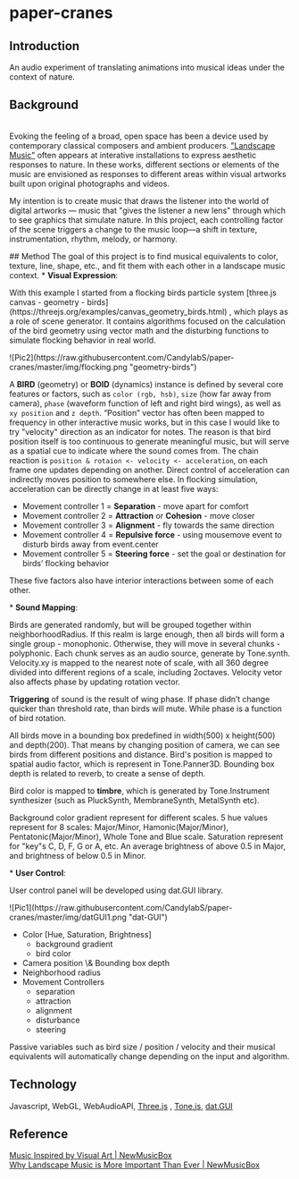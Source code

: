 # paper-cranes
## Introduction
An audio experiment of translating animations into musical ideas under the context of nature.
## Background
</br>Evoking the feeling of a broad, open space has been a device used by contemporary classical composers and ambient producers. ["Landscape Music"](http://landscapemusic.org/) often appears at interative installations to express aesthetic responses to nature. In these works, different sections or elements of the music are envisioned as responses to different areas within visual artworks built upon original photographs and videos.
<p>My intention is to create music that draws the listener into the world of digital artworks — music that "gives the listener a new lens" through which to see graphics that simulate nature. In this project, each controlling factor of the scene triggers a change to the music loop—a shift in texture, instrumentation, rhythm, melody, or harmony.</p>
## Method
The goal of this project is to find musical equivalents to color, texture, line, shape, etc., and fit them with each other in a landscape music context.
* <b>Visual Expression</b>:
<p>With this example I started from a flocking birds particle system  [three.js canvas - geometry - birds](https://threejs.org/examples/canvas_geometry_birds.html) , which plays as a role of scene generator. It contains algorithms focused on the calculation of the bird geometry using vector math and the disturbing functions to simulate flocking behavior in real world.</p>
<p>![Pic2](https://raw.githubusercontent.com/CandylabS/paper-cranes/master/img/flocking.png "geometry-birds")</p>
<p>A <b>BIRD</b> (geometry) or <b>BOID</b> (dynamics) instance is defined by several core features or factors, such as <code>color (rgb, hsb)</code>, <code>size</code> (how far away from camera), <code>phase</code> (waveform function of left and right bird wings), as well as <code>xy position</code> and <code>z depth</code>. “Position” vector has often been mapped to frequency in other interactive music works, but in this case I would like to try "velocity" direction as an indicator for notes. The reason is that bird position itself is too continuous to generate meaningful music, but will serve as a spatial cue to indicate where the sound comes from. The chain reaction is <code>position & rotaion <- velocity <- acceleration</code>, on each frame one updates depending on another. Direct control of acceleration can indirectly moves position to somewhere else. In flocking simulation, acceleration can be directly change in at least five ways: </p>
<ul>
<li>Movement controller 1 = <b>Separation</b> - move apart for comfort</li>
<li>Movement controller 2 = <b>Attraction</b> or <b>Cohesion</b> - move closer</li>
<li>Movement controller 3 = <b>Alignment</b> - fly towards the same direction</li>
<li>Movement controller 4 = <b>Repulsive force</b>  - using mousemove event to disturb birds away from event.center</li>
<li>Movement controller 5 = <b>Steering force</b> - set the goal or destination for birds’ flocking behavior</li>
</ul>
<p>These five factors also have interior interactions between some of each other.</p>
* <b>Sound Mapping</b>:
<p>Birds are generated randomly, but will be grouped together within neighborhoodRadius. If this realm is large enough, then all birds will form a single group - monophonic. Otherwise, they will move in several chunks - polyphonic. Each chunk serves as an audio source, generate by Tone.synth. Velocity.xy is mapped to the nearest note of scale, with all 360 degree divided into different regions of a scale, including 2octaves. Velocity vetor also affects phase by updating rotation vector.</p>
<p><b>Triggering</b> of sound is the result of wing phase. If phase didn’t change quicker than threshold rate, than birds will mute. While phase is a function of bird rotation.</p>
<p>All birds move in a bounding box predefined in width(500) x height(500) and depth(200). That means by changing position of camera, we can see birds from different positions and distance. Bird's position is mapped to spatial audio factor, which is represent in Tone.Panner3D. Bounding box depth is related to reverb, to create a sense of depth.</p>
<p>Bird color is mapped to <b>timbre</b>, which is generated by Tone.Instrument synthesizer (such as PluckSynth, MembraneSynth, MetalSynth etc).</p>
<p>Background color gradient represent for different scales. 5 hue values represent for 8 scales: Major/Minor, Hamonic(Major/Minor), Pentatonic(Major/Minor), Whole Tone and Blue scale. Saturation represent for "key"s C, D, F, G or A, etc. An average brightness of above 0.5 in Major, and brightness of below 0.5 in Minor.</p>
* <b>User Control</b>:
<p>User control panel will be developed using dat.GUI library.</p>
![Pic1](https://raw.githubusercontent.com/CandylabS/paper-cranes/master/img/datGUI1.png "dat-GUI")
<ul>
<li>Color [Hue, Saturation, Brightness]
    <ul>
    <li>background gradient</li>
    <li>bird color</li>
    </ul>
</li>
<li>Camera position \& Bounding box depth</li>
<li>Neighborhood radius</li>
<li>Movement Controllers
    <ul>
    <li>separation</li> 
    <li>attraction</li>
    <li>alignment</li>
    <li>disturbance</li>
    <li>steering</li>
    </ul>
</li>
</ul>
<p>Passive variables such as bird size / position / velocity and their musical equivalents will automatically change depending on the input and algorithm.</p>

## Technology
Javascript, WebGL, WebAudioAPI,  [Three.js](https://threejs.org/) , [Tone.js](https://github.com/Tonejs/Tone.js), [dat.GUI](https://github.com/dataarts/dat.gui)

## Reference
[Music Inspired by Visual Art | NewMusicBox](http://www.newmusicbox.org/articles/music-inspired-by-visual-art/)
</br>[Why Landscape Music is More Important Than Ever | NewMusicBox](http://www.newmusicbox.org/articles/why-landscape-music-is-more-important-than-ever/)
